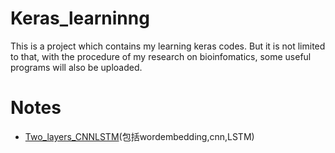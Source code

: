 # Keras_learninng
This is a project which contains my learning keras codes. But it is not limited to that, with the procedure of my research on bioinfomatics, some useful programs will also be uploaded.
# Notes
* [Two_layers_CNNLSTM](https://github.com/chr2117216003/Keras_learninng/blob/master/Two_layers_CNNLSTM.py)(包括wordembedding,cnn,LSTM)
